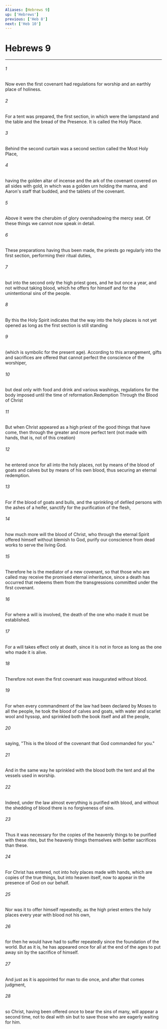 ```yaml
---
Aliases: [Hebrews 9]
up: ['Hebrews']
previous: ['Heb 8']
next: ['Heb 10']
---
```

# Hebrews 9
***



###### 1 
Now even the first covenant had regulations for worship and an earthly place of holiness. 

###### 2 
For a tent was prepared, the first section, in which were the lampstand and the table and the bread of the Presence. It is called the Holy Place. 

###### 3 
Behind the second curtain was a second section called the Most Holy Place, 

###### 4 
having the golden altar of incense and the ark of the covenant covered on all sides with gold, in which was a golden urn holding the manna, and Aaron's staff that budded, and the tablets of the covenant. 

###### 5 
Above it were the cherubim of glory overshadowing the mercy seat. Of these things we cannot now speak in detail. 

###### 6 
These preparations having thus been made, the priests go regularly into the first section, performing their ritual duties, 

###### 7 
but into the second only the high priest goes, and he but once a year, and not without taking blood, which he offers for himself and for the unintentional sins of the people. 

###### 8 
By this the Holy Spirit indicates that the way into the holy places is not yet opened as long as the first section is still standing 

###### 9 
(which is symbolic for the present age). According to this arrangement, gifts and sacrifices are offered that cannot perfect the conscience of the worshiper, 

###### 10 
but deal only with food and drink and various washings, regulations for the body imposed until the time of reformation.Redemption Through the Blood of Christ 

###### 11 
But when Christ appeared as a high priest of the good things that have come, then through the greater and more perfect tent (not made with hands, that is, not of this creation) 

###### 12 
he entered once for all into the holy places, not by means of the blood of goats and calves but by means of his own blood, thus securing an eternal redemption. 

###### 13 
For if the blood of goats and bulls, and the sprinkling of defiled persons with the ashes of a heifer, sanctify for the purification of the flesh, 

###### 14 
how much more will the blood of Christ, who through the eternal Spirit offered himself without blemish to God, purify our conscience from dead works to serve the living God. 

###### 15 
Therefore he is the mediator of a new covenant, so that those who are called may receive the promised eternal inheritance, since a death has occurred that redeems them from the transgressions committed under the first covenant. 

###### 16 
For where a will is involved, the death of the one who made it must be established. 

###### 17 
For a will takes effect only at death, since it is not in force as long as the one who made it is alive. 

###### 18 
Therefore not even the first covenant was inaugurated without blood. 

###### 19 
For when every commandment of the law had been declared by Moses to all the people, he took the blood of calves and goats, with water and scarlet wool and hyssop, and sprinkled both the book itself and all the people, 

###### 20 
saying, "This is the blood of the covenant that God commanded for you." 

###### 21 
And in the same way he sprinkled with the blood both the tent and all the vessels used in worship. 

###### 22 
Indeed, under the law almost everything is purified with blood, and without the shedding of blood there is no forgiveness of sins. 

###### 23 
Thus it was necessary for the copies of the heavenly things to be purified with these rites, but the heavenly things themselves with better sacrifices than these. 

###### 24 
For Christ has entered, not into holy places made with hands, which are copies of the true things, but into heaven itself, now to appear in the presence of God on our behalf. 

###### 25 
Nor was it to offer himself repeatedly, as the high priest enters the holy places every year with blood not his own, 

###### 26 
for then he would have had to suffer repeatedly since the foundation of the world. But as it is, he has appeared once for all at the end of the ages to put away sin by the sacrifice of himself. 

###### 27 
And just as it is appointed for man to die once, and after that comes judgment, 

###### 28 
so Christ, having been offered once to bear the sins of many, will appear a second time, not to deal with sin but to save those who are eagerly waiting for him.
